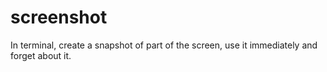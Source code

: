 # screenshot
In terminal, create a snapshot of part of the screen, use it immediately and forget about it.
